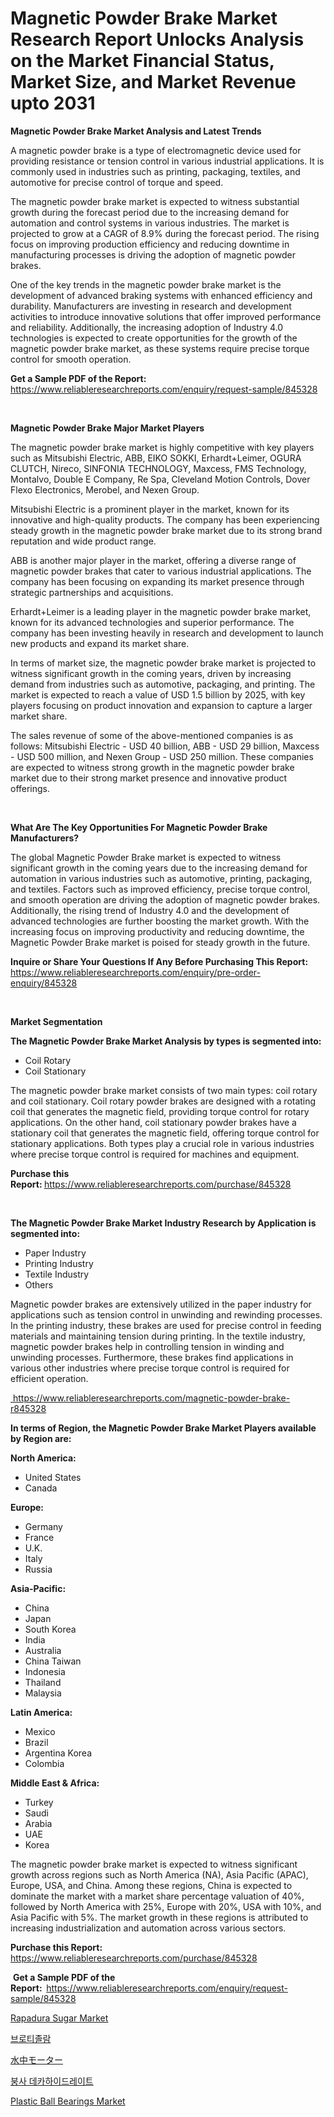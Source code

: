 <p><h1>Magnetic Powder Brake Market Research Report Unlocks Analysis on the Market Financial Status, Market Size, and Market Revenue upto 2031</h1></p><p><strong>Magnetic Powder Brake Market Analysis and Latest Trends</strong></p>
<p><p>A magnetic powder brake is a type of electromagnetic device used for providing resistance or tension control in various industrial applications. It is commonly used in industries such as printing, packaging, textiles, and automotive for precise control of torque and speed.</p><p>The magnetic powder brake market is expected to witness substantial growth during the forecast period due to the increasing demand for automation and control systems in various industries. The market is projected to grow at a CAGR of 8.9% during the forecast period. The rising focus on improving production efficiency and reducing downtime in manufacturing processes is driving the adoption of magnetic powder brakes.</p><p>One of the key trends in the magnetic powder brake market is the development of advanced braking systems with enhanced efficiency and durability. Manufacturers are investing in research and development activities to introduce innovative solutions that offer improved performance and reliability. Additionally, the increasing adoption of Industry 4.0 technologies is expected to create opportunities for the growth of the magnetic powder brake market, as these systems require precise torque control for smooth operation.</p></p>
<p><strong>Get a Sample PDF of the Report:&nbsp;</strong> <a href="https://www.reliableresearchreports.com/enquiry/request-sample/845328">https://www.reliableresearchreports.com/enquiry/request-sample/845328</a></p>
<p>&nbsp;</p>
<p><strong>Magnetic Powder Brake Major Market Players</strong></p>
<p><p>The magnetic powder brake market is highly competitive with key players such as Mitsubishi Electric, ABB, EIKO SOKKI, Erhardt+Leimer, OGURA CLUTCH, Nireco, SINFONIA TECHNOLOGY, Maxcess, FMS Technology, Montalvo, Double E Company, Re Spa, Cleveland Motion Controls, Dover Flexo Electronics, Merobel, and Nexen Group.</p><p>Mitsubishi Electric is a prominent player in the market, known for its innovative and high-quality products. The company has been experiencing steady growth in the magnetic powder brake market due to its strong brand reputation and wide product range.</p><p>ABB is another major player in the market, offering a diverse range of magnetic powder brakes that cater to various industrial applications. The company has been focusing on expanding its market presence through strategic partnerships and acquisitions.</p><p>Erhardt+Leimer is a leading player in the magnetic powder brake market, known for its advanced technologies and superior performance. The company has been investing heavily in research and development to launch new products and expand its market share.</p><p>In terms of market size, the magnetic powder brake market is projected to witness significant growth in the coming years, driven by increasing demand from industries such as automotive, packaging, and printing. The market is expected to reach a value of USD 1.5 billion by 2025, with key players focusing on product innovation and expansion to capture a larger market share.</p><p>The sales revenue of some of the above-mentioned companies is as follows: Mitsubishi Electric - USD 40 billion, ABB - USD 29 billion, Maxcess - USD 500 million, and Nexen Group - USD 250 million. These companies are expected to witness strong growth in the magnetic powder brake market due to their strong market presence and innovative product offerings.</p></p>
<p>&nbsp;</p>
<p><strong>What Are The Key Opportunities For Magnetic Powder Brake Manufacturers?</strong></p>
<p><p>The global Magnetic Powder Brake market is expected to witness significant growth in the coming years due to the increasing demand for automation in various industries such as automotive, printing, packaging, and textiles. Factors such as improved efficiency, precise torque control, and smooth operation are driving the adoption of magnetic powder brakes. Additionally, the rising trend of Industry 4.0 and the development of advanced technologies are further boosting the market growth. With the increasing focus on improving productivity and reducing downtime, the Magnetic Powder Brake market is poised for steady growth in the future.</p></p>
<p><strong>Inquire or Share Your Questions If Any Before Purchasing This Report:</strong> <a href="https://www.reliableresearchreports.com/enquiry/pre-order-enquiry/845328">https://www.reliableresearchreports.com/enquiry/pre-order-enquiry/845328</a></p>
<p>&nbsp;</p>
<p><strong>Market Segmentation</strong></p>
<p><strong>The Magnetic Powder Brake Market Analysis by types is segmented into:</strong></p>
<p><ul><li>Coil Rotary</li><li>Coil Stationary</li></ul></p>
<p><p>The magnetic powder brake market consists of two main types: coil rotary and coil stationary. Coil rotary powder brakes are designed with a rotating coil that generates the magnetic field, providing torque control for rotary applications. On the other hand, coil stationary powder brakes have a stationary coil that generates the magnetic field, offering torque control for stationary applications. Both types play a crucial role in various industries where precise torque control is required for machines and equipment.</p></p>
<p><strong>Purchase this Report:&nbsp;</strong><a href="https://www.reliableresearchreports.com/purchase/845328">https://www.reliableresearchreports.com/purchase/845328</a></p>
<p>&nbsp;</p>
<p><strong>The Magnetic Powder Brake Market Industry Research by Application is segmented into:</strong></p>
<p><ul><li>Paper Industry</li><li>Printing Industry</li><li>Textile Industry</li><li>Others</li></ul></p>
<p><p>Magnetic powder brakes are extensively utilized in the paper industry for applications such as tension control in unwinding and rewinding processes. In the printing industry, these brakes are used for precise control in feeding materials and maintaining tension during printing. In the textile industry, magnetic powder brakes help in controlling tension in winding and unwinding processes. Furthermore, these brakes find applications in various other industries where precise torque control is required for efficient operation.</p></p>
<p><a href="https://www.reliableresearchreports.com/magnetic-powder-brake-r845328">&nbsp;https://www.reliableresearchreports.com/magnetic-powder-brake-r845328</a></p>
<p><strong>In terms of Region, the Magnetic Powder Brake Market Players available by Region are:</strong></p>
<p>
    <p> <strong> North America: </strong>
        <ul>
            <li>United States</li>
            <li>Canada</li>
        </ul>
        </p> 
    <p> <strong> Europe: </strong>
        <ul>
            <li>Germany</li>
            <li>France</li>
            <li>U.K.</li>
            <li>Italy</li>
            <li>Russia</li>
        </ul>
        </p> 
    <p> <strong> Asia-Pacific: </strong>
        <ul>
            <li>China</li>
            <li>Japan</li>
            <li>South Korea</li>
            <li>India</li>
            <li>Australia</li>
            <li>China Taiwan</li>
            <li>Indonesia</li>
            <li>Thailand</li>
            <li>Malaysia</li>
        </ul>
        </p> 
    <p> <strong> Latin America: </strong>
        <ul>
            <li>Mexico</li>
            <li>Brazil</li>
            <li>Argentina Korea</li>
            <li>Colombia</li>
        </ul>
        </p> 
    <p> <strong> Middle East & Africa: </strong>
        <ul>
            <li>Turkey</li>
            <li>Saudi</li>
            <li>Arabia</li>
            <li>UAE</li>
            <li>Korea</li>
        </ul>
    </p>
    </p>
<p><p>The magnetic powder brake market is expected to witness significant growth across regions such as North America (NA), Asia Pacific (APAC), Europe, USA, and China. Among these regions, China is expected to dominate the market with a market share percentage valuation of 40%, followed by North America with 25%, Europe with 20%, USA with 10%, and Asia Pacific with 5%. The market growth in these regions is attributed to increasing industrialization and automation across various sectors.</p></p>
<p><strong>Purchase this Report: </strong><a href="https://www.reliableresearchreports.com/purchase/845328">https://www.reliableresearchreports.com/purchase/845328</a></p>
<p>&nbsp;<strong>Get a Sample PDF of the Report:&nbsp;&nbsp;</strong><a href="https://www.reliableresearchreports.com/enquiry/request-sample/845328">https://www.reliableresearchreports.com/enquiry/request-sample/845328</a></p>
<p><strong></strong></p>
<p><p><a href="https://issuu.com/reportprime-2/docs/rapadura-sugar-market-size-2030.pptx">Rapadura Sugar Market</a></p><p><a href="https://github.com/plelbej847484502/Market-Research-Report-List-1/blob/main/108201426544.md">브로티졸람</a></p><p><a href="https://github.com/dzy793153605/Market-Research-Report-List-1/blob/main/336502428901.md">水中モーター</a></p><p><a href="https://github.com/vseigx30c9a1j/Market-Research-Report-List-1/blob/main/864303726545.md">붕사 데카하이드레이트</a></p><p><a href="https://github.com/jj19131/Market-Research-Report-List-2/blob/main/plastic-ball-bearings-market.md">Plastic Ball Bearings Market</a></p></p>